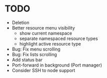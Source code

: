 # TODO

* Deletion
* Better resource menu visibility
    - show current namespace
    - separate namespaced resource types
    - highlight active resource type
* Bug: Fix menu scrolling
* Bug: Fix lists scrolling
* Add status bar
* Port-forward in background (Port manager)
* Consider SSH to node support
